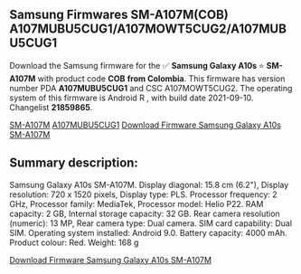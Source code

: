 <h2>Samsung Firmwares SM-A107M(COB) A107MUBU5CUG1/A107MOWT5CUG2/A107MUBU5CUG1</h2>
Download the Samsung firmware for the ✅ <strong>Samsung Galaxy A10s </strong> ⭐ <strong>SM-A107M</strong> with product code <strong>COB</strong> <strong> from Colombia</strong>. This firmware has version number PDA <strong>A107MUBU5CUG1</strong> and CSC A107MOWT5CUG2. The operating system of this firmware is Android R , with build date 2021-09-10. Changelist <strong>21859865</strong>.


[SM-A107M](https://samfirm.shop/samsung/model/SM-A107M)
[A107MUBU5CUG1](https://samfirm.shop/samsung/pda/A107MUBU5CUG1)
[Download Firmware Samsung Galaxy A10s SM-A107M](https://samfirm.shop/samsung/firmware/455187)
<h2>Summary description:</h2>
<p>Samsung Galaxy A10s SM-A107M. Display diagonal: 15.8 cm (6.2"), Display resolution: 720 x 1520 pixels, Display type: PLS. Processor frequency: 2 GHz, Processor family: MediaTek, Processor model: Helio P22. RAM capacity: 2 GB, Internal storage capacity: 32 GB. Rear camera resolution (numeric): 13 MP, Rear camera type: Dual camera. SIM card capability: Dual SIM. Operating system installed: Android 9.0. Battery capacity: 4000 mAh. Product colour: Red. Weight: 168 g</p>


[Download Firmware Samsung Galaxy A10s SM-A107M](https://samfirm.shop/samsung/firmware/455187)
